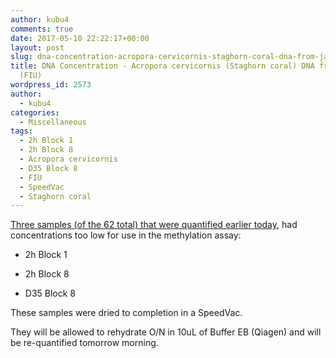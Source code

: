 ```yaml
---
author: kubu4
comments: true
date: 2017-05-10 22:22:17+00:00
layout: post
slug: dna-concentration-acropora-cervicornis-staghorn-coral-dna-from-javier-casariego-fiu
title: DNA Concentration - Acropora cervicornis (Staghorn coral) DNA from Javier Casariego
  (FIU)
wordpress_id: 2573
author:
  - kubu4
categories:
  - Miscellaneous
tags:
  - 2h Block 1
  - 2h Block 8
  - Acropora cervicornis
  - D35 Block 8
  - FIU
  - SpeedVac
  - Staghorn coral
---
```


[Three samples (of the 62 total) that were quantified earlier today](http://onsnetwork.org/kubu4/2017/05/10/dna-quantification-acropora-cervicornis-staghorn-coral-dna-from-javier-casariego-fiu/), had concentrations too low for use in the methylation assay:




    
  * 2h Block 1

    
  * 2h Block 8

    
  * D35 Block 8



These samples were dried to completion in a SpeedVac.

They will be allowed to rehydrate O/N in 10uL of Buffer EB (Qiagen) and will be re-quantified tomorrow morning.
